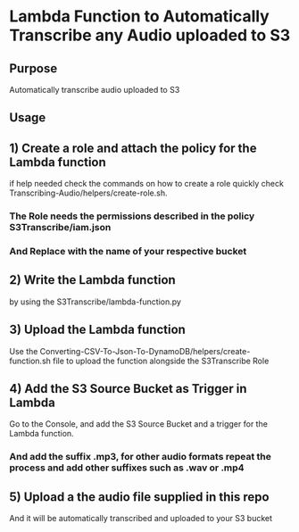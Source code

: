 # Lambda Function to Automatically Transcribe any Audio uploaded to S3

## Purpose

Automatically transcribe audio uploaded to S3

## Usage

## 1) Create a role and attach the policy for the Lambda function 
if help needed check the commands on how to create a role quickly 
check Transcribing-Audio/helpers/create-role.sh.
### The Role needs the permissions described in the policy S3Transcribe/iam.json
### And Replace <YOUR-BUCKET> with the name of your respective bucket
## 2) Write the Lambda function
by using the S3Transcribe/lambda-function.py 
## 3) Upload the Lambda function 
Use the Converting-CSV-To-Json-To-DynamoDB/helpers/create-function.sh file to upload the function
alongside the S3Transcribe Role 
## 4) Add the S3 Source Bucket as Trigger in Lambda
Go to the Console, and add the S3 Source Bucket and a trigger for the Lambda function.
### And add the suffix .mp3, for other audio formats repeat the process and add other suffixes such as .wav or .mp4
## 5) Upload a the audio file supplied in this repo
And it will be automatically transcribed and uploaded to your S3 bucket
